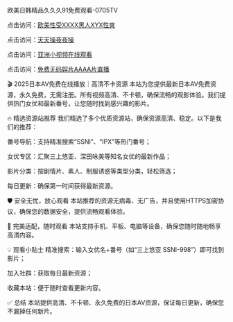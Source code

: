 欧美日韩精品久久久91免费观看-0705TV

点击访问：<a href="https://rtj-3zo.pages.dev/">欧美性受XXXX黑人XYX性爽</a>

点击访问：<a href="https://gsd-agv.pages.dev/">天天操夜夜操</a>

点击访问：<a href="https://gda-c7m.pages.dev/">亚洲小视频在线观看</a>

点击访问：<a href="https://bsdf-5f5.pages.dev/">免费无码婬片AAAA片直播</a>


🎬 2025日本AV免费在线播放｜高清不卡资源
本站为您提供最新日本AV免费资源，永久免费，无需注册。所有视频高清、不卡顿，确保流畅的观影体验。我们提供热门女优和最新番号，让您随时找到感兴趣的影片。

🔥 精选资源站推荐
我们精选了多个优质资源站，确保资源高清、稳定。以下是我们的推荐：

番号导航：支持精准搜索“SSNI”、“IPX”等热门番号；

女优专区：汇聚三上悠亚、深田咏美等知名女优的最新作品；

影片分类：按剧情片、素人、制服诱惑等类型分类，轻松筛选；

每日更新：确保第一时间获得最新资源。

🛡 安全无忧，放心观看
本站推荐的资源无病毒、无广告，并且使用HTTPS加密协议，确保您的数据安全，提供流畅观看体验。

📱 完美适配，随时观看
本站支持手机、平板、电脑等设备，确保您随时随地畅享高清内容。

💡 观看小贴士
精准搜索：输入女优名+番号（如“三上悠亚 SSNI-998”）即可找到影片；

加入社群：获取每日最新资源；

收藏本站：便于随时查看更新内容。

✅ 总结
本站提供高清、不卡顿、永久免费的日本AV资源，保证每日更新，确保您不漏掉任何新片。









<span style="display:none;">[Canonical link]( https://github.com/bb20250705/45678 ）</span>
